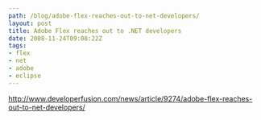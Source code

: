 ```yaml
---
path: /blog/adobe-flex-reaches-out-to-net-developers/
layout: post
title: Adobe Flex reaches out to .NET developers
date: 2008-11-24T09:08:22Z
tags:
- flex
- net
- adobe
- eclipse
---
```


<span lang="EN-US"><a href="http://www.developerfusion.com/news/article/9274/adobe-flex-reaches-out-to-net-developers/">http://www.developerfusion.com/news/article/9274/adobe-flex-reaches-out-to-net-developers/</a></span>